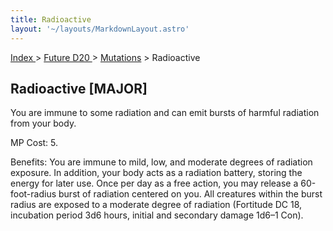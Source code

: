 ```yaml
---
title: Radioactive
layout: '~/layouts/MarkdownLayout.astro'
---
```


[ Index ](/) > [ Future D20 ](/future.d20.srd) > [Mutations](/future.d20.srd/mutations) > Radioactive

## Radioactive [MAJOR]

You are immune to some radiation and can emit bursts of harmful radiation from
your body.

MP Cost: 5.

Benefits: You are immune to mild, low, and moderate degrees of radiation
exposure. In addition, your body acts as a radiation battery, storing the
energy for later use. Once per day as a free action, you may release a
60-foot-radius burst of radiation centered on you. All creatures within the
burst radius are exposed to a moderate degree of radiation (Fortitude DC 18,
incubation period 3d6 hours, initial and secondary damage 1d6–1 Con).

